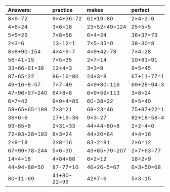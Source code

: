 | Answers: | practice | makes | perfect | ! |
| :--- | :--- | :--- | :--- | :--- |
| 8×9=72 | 9×4+36=72 | 61+19=80 | 2×4-2=6 | 49+83+81=213 | 
| 4×6=24 | 3×6=18 | 23+52+49=124 | 25÷5=5 | 3×7=21 | 
| 5×5=25 | 7×8=56 | 6×4=24 | 36+37=73 | 3+26=29 | 
| 2×3=6 | 13-12=1 | 7×5-35=0 | 38-30=8 | 30+38=68 | 
| 8×8+90=154 | 4×4-9=7 | 4×9+42=78 | 7×4=28 | 39+33=72 | 
| 56-41=15 | 7×5=35 | 2×7=14 | 10+81=91 | 98+54-23=129 | 
| 33+66-61=38 | 12÷4=3 | 3×3=9 | 9×5=45 | 2×2+82=86 | 
| 87-65=22 | 96-16=80 | 24÷3=8 | 67+11-77=1 | 18+1=19 | 
| 49+16-8=57 | 7×7=49 | 4×9+80=116 | 69+28-94=3 | 35+12=47 | 
| 47+96+97=240 | 64÷8=8 | 6×9+59=113 | 3×8=24 | 5×4=20 | 
| 6×7=42 | 9×9+4=85 | 60-38=22 | 8×5=40 | 9×4=36 | 
| 59+65+65=189 | 7×3=21 | 69-23=46 | 75+87+22=184 | 4×3=12 | 
| 36÷6=6 | 17+19=36 | 9×3=27 | 82+18-58=42 | 6×9=54 | 
| 93-85=8 | 2+31=33 | 44+44-80=8 | 2×2-4=0 | 54÷6=9 | 
| 72+93+28=193 | 8×3=24 | 44+20=64 | 4×4=16 | 94-92=2 | 
| 2×9=18 | 2×8=16 | 83-2=81 | 2×6=12 | 89-69=20 | 
| 67+99+78=244 | 5×6=30 | 43+85+79=207 | 2×7+63=77 | 4×9+54=90 | 
| 14+4=18 | 4+84=88 | 6×2=12 | 18÷2=9 | 8×4-31=1 | 
| 44+94-88=50 | 87-77=10 | 46+26-5=67 | 6×3+50=68 | 8×7=56 | 
| 80-11=69 | 41+80-22=99 | 42÷7=6 | 5×3=15 | 7×6=42 | 
